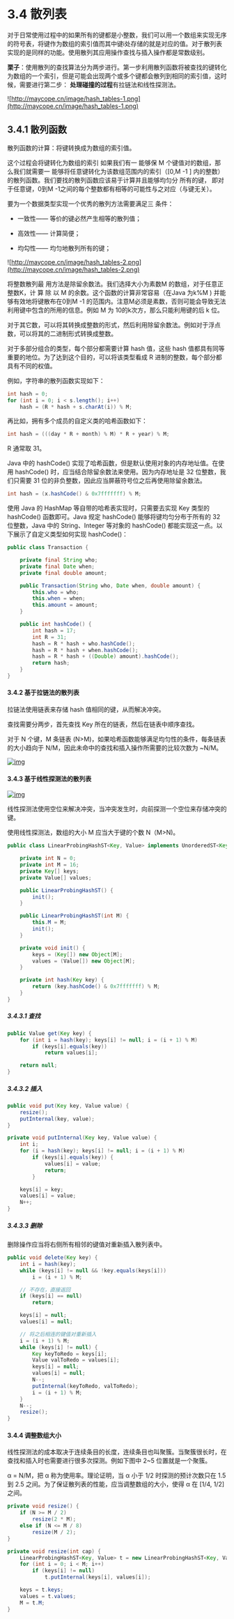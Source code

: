 # 3.4 散列表

对于日常使用过程中的如果所有的键都是小整数，我们可以用一个数组来实现无序的符号表，将键作为数组的索引值而其中键i处存储的就是对应的值。对于散列表实现的是同样的功能。使用散列其应用操作查找与插入操作都是常数级别。

**栗子**：使用散列的查找算法分为两步进行。第一步利用散列函数将被查找的键转化为数组的一个索引，但是可能会出现两个或多个键都会散列到相同的索引值，这时候，需要进行第二步： **处理碰撞的过程**有拉链法和线性探测法。

![http://maycope.cn/image/hash_tables-1.png](http://maycope.cn/image/hash_tables-1.png)

## 3.4.1 散列函数

散列函数的计算：将键转换成为数组的索引值。

这个过程会将键转化为数组的索引 如果我们有一 能够保 M 个键值对的数组，那么我们就需要一 能够将任意键转化为该数组范围内的索引（[0,M -1 ] 内的整数）的散列函数。我们要找的散列函数应该易于计算并且能够均匀分 所有的键， 即对于任意键，0到M -1之间的每个整数都有相等的可能性与之对应（与键无关）。

要为一个数据类型实现一个优秀的散列方法需要满足三 条件：

* 一致性—— 等价的键必然产生相等的散列值；

* 高效性—— 计算简便； 

* 均勾性—— 均匀地散列所有的键；

![http://maycope.cn/image/hash_tables-2.png](http://maycope.cn/image/hash_tables-2.png)

将整数散列最 用方法是除留余数法。我们选择大小为素数M 的数组，对于任意正整数K，计 算 除 以 M 的余数。这个函数的计算非常容易（在Java 为k%M ) 并能够有效地将键散布在0到M -1 的范围内。注意M必须是素数，否则可能会导致无法利用键中包含的所用的信息。例如 M 为 10的k次方，那么只能利用键的后 k 位。

对于其它数，可以将其转换成整数的形式，然后利用除留余数法。例如对于浮点数，可以将其的二进制形式转换成整数。

对于多部分组合的类型，每个部分都需要计算 hash 值，这些 hash 值都具有同等重要的地位。为了达到这个目的，可以将该类型看成 R 进制的整数，每个部分都具有不同的权值。

例如，字符串的散列函数实现如下：

```java
int hash = 0;
for (int i = 0; i < s.length(); i++)
    hash = (R * hash + s.charAt(i)) % M;
```

再比如，拥有多个成员的自定义类的哈希函数如下：

```java
int hash = (((day * R + month) % M) * R + year) % M;
```

R 通常取 31。

Java 中的 hashCode() 实现了哈希函数，但是默认使用对象的内存地址值。在使用 hashCode() 时，应当结合除留余数法来使用。因为内存地址是 32 位整数，我们只需要 31 位的非负整数，因此应当屏蔽符号位之后再使用除留余数法。

```java
int hash = (x.hashCode() & 0x7fffffff) % M;
```

使用 Java 的 HashMap 等自带的哈希表实现时，只需要去实现 Key 类型的 hashCode() 函数即可。Java 规定 hashCode() 能够将键均匀分布于所有的 32 位整数，Java 中的 String、Integer 等对象的 hashCode() 都能实现这一点。以下展示了自定义类型如何实现 hashCode()：

```java
public class Transaction {

    private final String who;
    private final Date when;
    private final double amount;

    public Transaction(String who, Date when, double amount) {
        this.who = who;
        this.when = when;
        this.amount = amount;
    }

    public int hashCode() {
        int hash = 17;
        int R = 31;
        hash = R * hash + who.hashCode();
        hash = R * hash + when.hashCode();
        hash = R * hash + ((Double) amount).hashCode();
        return hash;
    }
}
```

#### 3.4.2 基于拉链法的散列表

拉链法使用链表来存储 hash 值相同的键，从而解决冲突。

查找需要分两步，首先查找 Key 所在的链表，然后在链表中顺序查找。

对于 N 个键，M 条链表 (N>M)，如果哈希函数能够满足均匀性的条件，每条链表的大小趋向于 N/M，因此未命中的查找和插入操作所需要的比较次数为 ~N/M。

[![img](http://maycope.cn/image/hash_tables-3.png)](https://camo.githubusercontent.com/ac202395d04b808fce3a70ebd8177c9c05e2bcac/68747470733a2f2f616c6773342e63732e7072696e6365746f6e2e6564752f3334686173682f696d616765732f73657061726174652d636861696e696e672e706e67)

#### 3.4.3 基于线性探测法的散列表

[![img](http://maycope.cn/image/hash_tables-4.png)](https://camo.githubusercontent.com/35d5b45b21f6e69219ba5d90b2129f3ae86f4ebf/68747470733a2f2f616c6773342e63732e7072696e6365746f6e2e6564752f3334686173682f696d616765732f6c696e6561722d70726f62696e672e706e67)

线性探测法使用空位来解决冲突，当冲突发生时，向前探测一个空位来存储冲突的键。

使用线性探测法，数组的大小 M 应当大于键的个数 N（M>N)。

```java
public class LinearProbingHashST<Key, Value> implements UnorderedST<Key, Value> {

    private int N = 0;
    private int M = 16;
    private Key[] keys;
    private Value[] values;

    public LinearProbingHashST() {
        init();
    }

    public LinearProbingHashST(int M) {
        this.M = M;
        init();
    }

    private void init() {
        keys = (Key[]) new Object[M];
        values = (Value[]) new Object[M];
    }

    private int hash(Key key) {
        return (key.hashCode() & 0x7fffffff) % M;
    }
}
```

##### 3.4.3.1 查找

```java
public Value get(Key key) {
    for (int i = hash(key); keys[i] != null; i = (i + 1) % M)
        if (keys[i].equals(key))
            return values[i];

    return null;
}
```

##### 3.4.3.2 插入

```java
public void put(Key key, Value value) {
    resize();
    putInternal(key, value);
}

private void putInternal(Key key, Value value) {
    int i;
    for (i = hash(key); keys[i] != null; i = (i + 1) % M)
        if (keys[i].equals(key)) {
            values[i] = value;
            return;
        }

    keys[i] = key;
    values[i] = value;
    N++;
}
```

##### 3.4.3.3 删除

删除操作应当将右侧所有相邻的键值对重新插入散列表中。

```java
public void delete(Key key) {
    int i = hash(key);
    while (keys[i] != null && !key.equals(keys[i]))
        i = (i + 1) % M;

    // 不存在，直接返回
    if (keys[i] == null)
        return;

    keys[i] = null;
    values[i] = null;

    // 将之后相连的键值对重新插入
    i = (i + 1) % M;
    while (keys[i] != null) {
        Key keyToRedo = keys[i];
        Value valToRedo = values[i];
        keys[i] = null;
        values[i] = null;
        N--;
        putInternal(keyToRedo, valToRedo);
        i = (i + 1) % M;
    }
    N--;
    resize();
}
```

#### 3.4.4 调整数组大小

线性探测法的成本取决于连续条目的长度，连续条目也叫聚簇。当聚簇很长时，在查找和插入时也需要进行很多次探测。例如下图中 2~5 位置就是一个聚簇。

α = N/M，把 α 称为使用率。理论证明，当 α 小于 1/2 时探测的预计次数只在 1.5 到 2.5 之间。为了保证散列表的性能，应当调整数组的大小，使得 α 在 [1/4, 1/2] 之间。

```java
private void resize() {
    if (N >= M / 2)
        resize(2 * M);
    else if (N <= M / 8)
        resize(M / 2);
}

private void resize(int cap) {
    LinearProbingHashST<Key, Value> t = new LinearProbingHashST<Key, Value>(cap);
    for (int i = 0; i < M; i++)
        if (keys[i] != null)
            t.putInternal(keys[i], values[i]);

    keys = t.keys;
    values = t.values;
    M = t.M;
}
```
